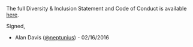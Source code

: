 The full Diversity & Inclusion Statement and Code of Conduct is available [here](../README.md).

Signed,
- Alan Davis ([@neptunius](https://github.com/neptunius)) - 02/16/2016

